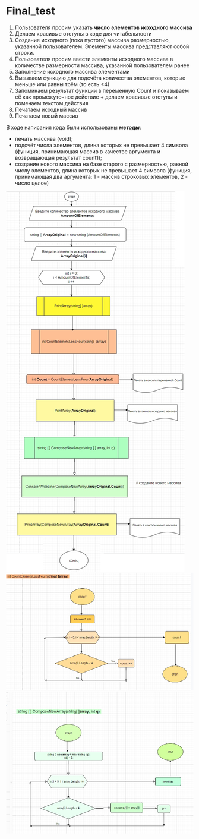 # Final_test
1. Пользователя просим указать **число элементов исходного массива**
2. Делаем красивые отступы в коде для читабельности
3. Создание исходного (пока пустого) массива размерностью, указанной пользователем. Элементы массива представляют собой строки.
4. Пользователя просим ввести элементы исходного массива в количестве размерности массива, указанной пользователем ранее
5. Заполнение исходного массива элементами
6. Вызываем функцию для подсчёта количества элементов, которые меньше или равны трём (то есть <4)
7. Запоминаем результат функции в переменную Count и показываем её как промежуточное действие + делаем красивые отступы и помечаем текстом действия
8. Печатаем исходный массив
9. Печатаем новый массив


В ходе написания кода были использованы _**методы**_: 
* печать массива (void);
* подсчёт числа элементов, длина которых не превышает 4 символа (функция, принимающая массив в качестве аргумента и возвращающая результат count1);
* создание нового массива на базе старого с размерностью, равной числу элементов, длина которых не превышает 4 символа (функция, принимающая два аргумента: 1 - массив строковых элементов, 2 - число целое)

![общая схема алгоритма](3.jpg)
![функция подсчитывающая число элементов меньше 4 символов CountElemetsLessFour](2.jpg)
![функция создающая новый массив ComposeNewArray](1.jpg)
